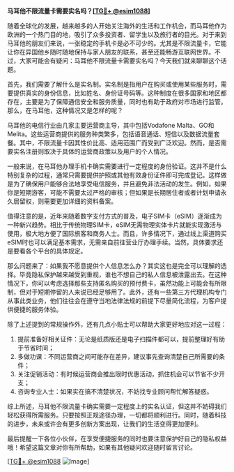 **马耳他不限流量卡需要实名吗？[[TG💪+ @esim1088](https://t.me/s/esim1088)]**

随着全球化的发展，越来越多的人开始关注海外的生活和工作机会，而马耳他作为欧洲的一个热门目的地，吸引了众多投资者、留学生以及旅行者的目光。对于来到马耳他的朋友们来说，一张稳定的手机卡是必不可少的。尤其是不限流量卡，它能让你在异国他乡随时随地保持与家人朋友的联系，甚至还能畅游互联网世界。不过，大家可能会有疑问：马耳他不限流量卡需要实名吗？今天我们就来聊聊这个话题。

首先，我们需要了解什么是实名制。实名制是指用户在购买或使用某些服务时，需要提供真实的身份信息，比如姓名、身份证号码等。这种制度在很多国家和地区都存在，主要是为了保障通信安全和服务质量，同时也有助于政府对市场进行监管。那么，在马耳他，这种情况又是怎样的呢？

马耳他的电信行业由几家主要运营商主导，其中包括Vodafone Malta、GO和Melita。这些运营商提供的服务种类繁多，包括语音通话、短信以及数据流量套餐。其中，不限流量卡因其性价比高、适用范围广而受到广泛欢迎。然而，是否需要实名注册则取决于具体的运营商政策以及用户的个人情况。

一般来说，在马耳他办理手机卡确实需要进行一定程度的身份验证。这并不是什么特别复杂的过程，通常只需要提供护照或其他有效身份证件即可完成登记。这样做是为了确保用户能够合法地享受电信服务，并且避免非法活动的发生。例如，如果你是短期游客，可能不需要太过严格的审核；但如果是长期居住者或者计划申请永久居留权，则需要更加详细的资料备案。

值得注意的是，近年来随着数字支付方式的普及，电子SIM卡（eSIM）逐渐成为一种新兴趋势。相比于传统物理SIM卡，eSIM无需物理实体卡片就能实现激活与使用，极大地方便了国际旅客和商务人士。而且，许多情况下，通过线上渠道购买eSIM时也可以满足基本需求，无需亲自前往营业厅办理手续。当然，具体要求还是要看各个平台的具体规定。

那么问题来了：如果我不愿意提供个人信息怎么办？其实这也是完全可以理解的选择。毕竟隐私保护越来越受到重视，谁也不想自己的私人信息被泄露出去。在这种情况下，你可以考虑选择那些支持匿名购买的预付费卡，虽然功能上可能会有所限制，但对于短期停留的人来说已经足够用了。此外，还有一些第三方代理机构专门从事此类业务，他们往往会在遵守当地法律法规的前提下尽量简化流程，为客户提供便捷的服务体验。

除了上述提到的常规操作外，还有几点小贴士可以帮助大家更好地应对这一过程：

1. 提前准备好相关证件：无论是纸质版还是电子扫描件都可以，提前整理好有助于节省时间；
2. 多做功课：不同运营商之间可能存在差异，建议事先查询清楚自己所需要的条件；
3. 关注促销活动：有时候运营商会推出限时优惠活动，抓住机会可以节省不少开支；
4. 咨询专业人士：如果实在搞不清楚状况，不妨找专业顾问帮忙解答疑惑。

综上所述，马耳他不限流量卡确实需要一定程度上的实名认证，但这并不妨碍我们轻松获得所需服务。只要按照正规途径办理，一切都将顺利进行。同时，随着科技的进步，未来或许会有更多创新方案出现，让我们的生活变得更加便利。

最后提醒一下各位小伙伴，在享受便捷服务的同时也要注意保护好自己的隐私权益哦！希望这篇文章对你有所帮助，如果有其他疑问欢迎随时留言讨论。

[[TG💪+ @esim1088](https://t.me/s/esim1088) ![Image](https://i.postimg.cc/4NQfJmqS/Snipaste-2025-05-13-00-14-12.png)]